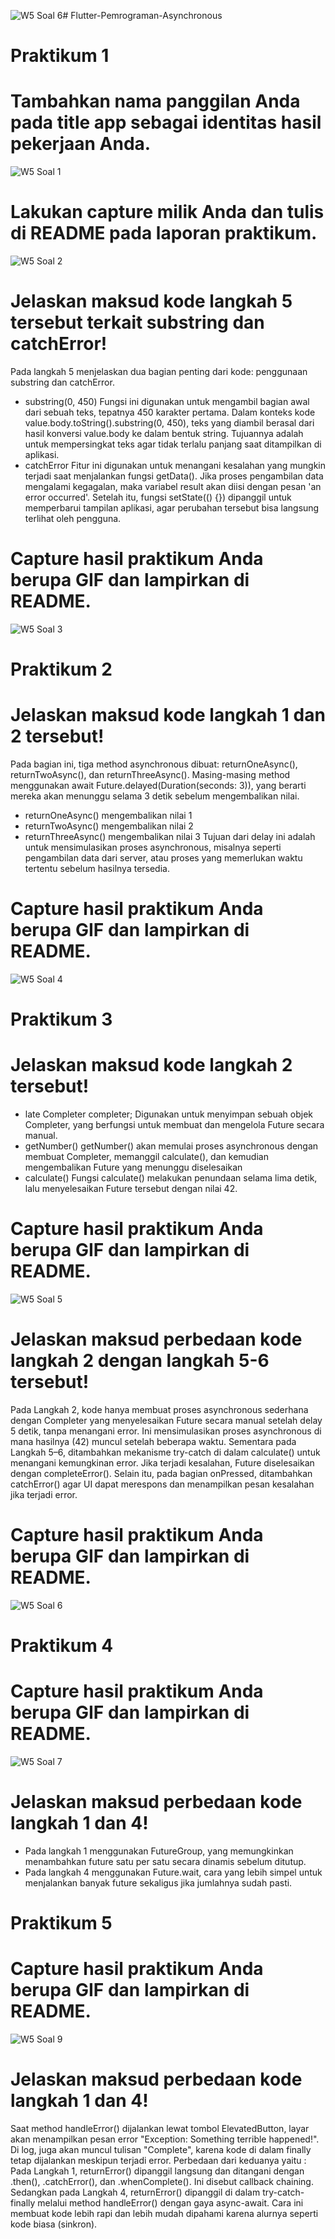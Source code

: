 ![W5 Soal 6](https://github.com/user-attachments/assets/b9994132-98d4-4b60-bac0-c0ee3829dc11)# Flutter-Pemrograman-Asynchronous

# Praktikum 1
# Tambahkan nama panggilan Anda pada title app sebagai identitas hasil pekerjaan Anda.
![W5 Soal 1](https://github.com/user-attachments/assets/118a4c86-c665-44b7-8f82-e3e29dc8f0d2)
# Lakukan capture milik Anda dan tulis di README pada laporan praktikum.
![W5 Soal 2](https://github.com/user-attachments/assets/139fcf07-d3bf-4382-804f-59e3ada92164)
# Jelaskan maksud kode langkah 5 tersebut terkait substring dan catchError!
Pada langkah 5 menjelaskan dua bagian penting dari kode: penggunaan substring dan catchError.
- substring(0, 450)
Fungsi ini digunakan untuk mengambil bagian awal dari sebuah teks, tepatnya 450 karakter pertama. Dalam konteks kode value.body.toString().substring(0, 450), teks yang diambil berasal dari hasil konversi value.body ke dalam bentuk string. Tujuannya adalah untuk mempersingkat teks agar tidak terlalu panjang saat ditampilkan di aplikasi.
- catchError
Fitur ini digunakan untuk menangani kesalahan yang mungkin terjadi saat menjalankan fungsi getData(). Jika proses pengambilan data mengalami kegagalan, maka variabel result akan diisi dengan pesan 'an error occurred'. Setelah itu, fungsi setState(() {}) dipanggil untuk memperbarui tampilan aplikasi, agar perubahan tersebut bisa langsung terlihat oleh pengguna.
# Capture hasil praktikum Anda berupa GIF dan lampirkan di README.
![W5 Soal 3](https://github.com/user-attachments/assets/6b528413-66f3-467d-a785-c1feb872a2f9)

# Praktikum 2
# Jelaskan maksud kode langkah 1 dan 2 tersebut!
Pada bagian ini, tiga method asynchronous dibuat: returnOneAsync(), returnTwoAsync(), dan returnThreeAsync(). Masing-masing method menggunakan await Future.delayed(Duration(seconds: 3)), yang berarti mereka akan menunggu selama 3 detik sebelum mengembalikan nilai.
- returnOneAsync() mengembalikan nilai 1
- returnTwoAsync() mengembalikan nilai 2
- returnThreeAsync() mengembalikan nilai 3
Tujuan dari delay ini adalah untuk mensimulasikan proses asynchronous, misalnya seperti pengambilan data dari server, atau proses yang memerlukan waktu tertentu sebelum hasilnya tersedia.
# Capture hasil praktikum Anda berupa GIF dan lampirkan di README. 
![W5 Soal 4](https://github.com/user-attachments/assets/5eaaddac-a864-481e-82cf-b35ea832b473)

# Praktikum 3
# Jelaskan maksud kode langkah 2 tersebut!
- late Completer completer;
  Digunakan untuk menyimpan sebuah objek Completer<int>, yang berfungsi untuk membuat dan mengelola Future secara manual.
- getNumber()
  getNumber() akan memulai proses asynchronous dengan membuat Completer, memanggil calculate(), dan kemudian mengembalikan Future yang menunggu diselesaikan
- calculate()
  Fungsi calculate() melakukan penundaan selama lima detik, lalu menyelesaikan Future tersebut dengan nilai 42.
# Capture hasil praktikum Anda berupa GIF dan lampirkan di README.
![W5 Soal 5](https://github.com/user-attachments/assets/8e8759bb-dcbd-409c-9023-ee530ce54948)
# Jelaskan maksud perbedaan kode langkah 2 dengan langkah 5-6 tersebut!
Pada Langkah 2, kode hanya membuat proses asynchronous sederhana dengan Completer yang menyelesaikan Future secara manual setelah delay 5 detik, tanpa menangani error. Ini mensimulasikan proses asynchronous di mana hasilnya (42) muncul setelah beberapa waktu.
Sementara pada Langkah 5–6, ditambahkan mekanisme try-catch di dalam calculate() untuk menangani kemungkinan error. Jika terjadi kesalahan, Future diselesaikan dengan completeError(). Selain itu, pada bagian onPressed, ditambahkan catchError() agar UI dapat merespons dan menampilkan pesan kesalahan jika terjadi error.
# Capture hasil praktikum Anda berupa GIF dan lampirkan di README.
![W5 Soal 6](https://github.com/user-attachments/assets/a1e69987-831c-429c-b1bd-e0683a6f47e6)

# Praktikum 4
# Capture hasil praktikum Anda berupa GIF dan lampirkan di README.
![W5 Soal 7](https://github.com/user-attachments/assets/f04d7111-4224-4997-9d98-2476848da472)
# Jelaskan maksud perbedaan kode langkah 1 dan 4!
- Pada langkah 1 menggunakan FutureGroup, yang memungkinkan menambahkan future satu per satu secara dinamis sebelum ditutup.
- Pada langkah 4 menggunakan Future.wait, cara yang lebih simpel untuk menjalankan banyak future sekaligus jika jumlahnya sudah pasti.

# Praktikum 5
# Capture hasil praktikum Anda berupa GIF dan lampirkan di README.
![W5 Soal 9](https://github.com/user-attachments/assets/9faf7a0d-d2b5-47c0-9b5d-dd8600a107ae)
# Jelaskan maksud perbedaan kode langkah 1 dan 4!
Saat method handleError() dijalankan lewat tombol ElevatedButton, layar akan menampilkan pesan error "Exception: Something terrible happened!". Di log, juga akan muncul tulisan "Complete", karena kode di dalam finally tetap dijalankan meskipun terjadi error. Perbedaan dari keduanya yaitu : 
Pada Langkah 1, returnError() dipanggil langsung dan ditangani dengan .then(), .catchError(), dan .whenComplete(). Ini disebut callback chaining.
Sedangkan pada Langkah 4, returnError() dipanggil di dalam try-catch-finally melalui method handleError() dengan gaya async-await. Cara ini membuat kode lebih rapi dan lebih mudah dipahami karena alurnya seperti kode biasa (sinkron).














